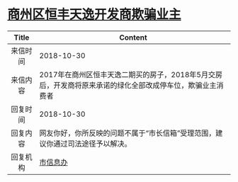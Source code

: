 # <a href="http://www.shangluo.gov.cn/zmhd/ldxxxx.jsp?urltype=leadermail.LeaderMailContentUrl&wbtreeid=1112&leadermailid=4979">商州区恒丰天逸开发商欺骗业主</a>
| Title |                          Content                          |
|:-----:|-----------------------------------------------------------|
| 来信时间  | 2018-10-30                                                |
| 来信内容  | 2017年在商州区恒丰天逸二期买的房子，2018年5月交房后，开发商将原来承诺的绿化全部改成停车位，欺骗业主消费者 |
| 回复时间  | 2018-10-30                                                |
| 回复内容  | 网友你好，你所反映的问题不属于“市长信箱”受理范围，建议你通过司法途径予以解决。                  |
| 回复机构  | <a href="../../category/agencies/市信息办.md">市信息办</a>        |